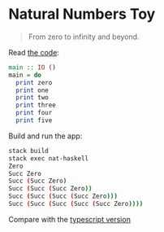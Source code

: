 # Natural Numbers Toy

> From zero to infinity and beyond.

Read [the code](./src/Main.hs):

```haskell
main :: IO ()
main = do
  print zero
  print one
  print two
  print three
  print four
  print five
```

Build and run the app:

```bash
stack build
stack exec nat-haskell
Zero
Succ Zero
Succ (Succ Zero)
Succ (Succ (Succ Zero))
Succ (Succ (Succ (Succ Zero)))
Succ (Succ (Succ (Succ (Succ Zero))))
```

Compare with the [typescript version](https://github.com/grancalavera/nat-typescript)
